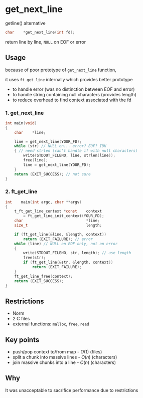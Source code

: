 # get_next_line

getline() alternative

```c
char    *get_next_line(int fd);
```

return line by line, `NULL` on EOF or error

## Usage

because of poor prototype of `get_next_line` function,

it uses `ft_get_line` internally which provides better prototype

- to handle error (was no distinction between EOF and error)
- to handle string containing null characters (provides length)
- to reduce overhead to find context associated with the fd

### 1. get_next_line

```c
int main(void)
{
    char    *line;

    line = get_next_line(YOUR_FD);
    while (str) // NULL on... error? EOF? IDK
    { // need strlen (can't handle if with null characters)
        write(STDOUT_FILENO, line, strlen(line));
        free(line);
        line = get_next_line(YOUR_FD);
    }
    return (EXIT_SUCCESS); // not sure
}
```

### 2. ft_get_line

```c
int    main(int argc, char **argv)
{
    t_ft_get_line_context *const    context
        = ft_get_line_init_context(YOUR_FD);
    char                            *line;
    size_t                          length;

    if (ft_get_line(&line, &length, context))
        return (EXIT_FAILURE); // error
    while (line) // NULL on EOF only, not on error
    {
        write(STDOUT_FILENO, str, length); // use length
        free(str);
        if (ft_get_line(&str, &length, context))
            return (EXIT_FAILURE);
    }
    ft_get_line_free(context);
    return (EXIT_SUCCESS);
}
```

## Restrictions

- Norm
- 2 C files
- external functions: `malloc`, `free`, `read`

## Key points

- push/pop context to/from map - $O(1)$ (files)
- split a chunk into massive lines - $O(n)$ (characters)
- join massive chunks into a line - $O(n)$ (characters)

## Why

It was unacceptable to sacrifice performance due to restrictions
